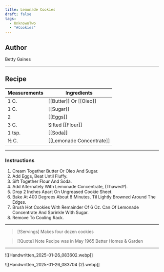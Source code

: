 ```yaml
---
title: Lemonade Cookies
draft: false
tags:
  - UnknownTwo
  - "#Cookies"
---
```

## Author
Betty Gaines
___
## Recipe

| Measurements | Ingredients               |
| :----------- | ------------------------- |
| 1 C.              | [[Butter]] Or [[Oleo]]   |
| 1 C.              | [[Sugar]]                 |
| 2                 | [[Eggs]]                  |
| 3 C.              | Sifted [[Flour]]         |
| 1 tsp.            | [[Soda]]                  |
| ½ C.              | [[Lemonade Concentrate]] |
___
### Instructions
1. Cream Together Butter Or Oleo And Sugar.
2. Add Eggs, Beat Until Fluffy.
3. Sift Together Flour And Soda.
4. Add Alternately With Lemonade Concentrate, (Thawed?).
5. Drop 2 Inches Apart On Ungreased Cookie Sheet.
6. Bake At 400 Degrees About 8 Minutes, Til Lightly Browned Around The Edges.
7. Brush Hot Cookies With Remainder Of 6 Oz. Can Of Lemonade Concentrate And Sprinkle With Sugar.
8. Remove To Cooling Rack.
___

>[!Servings]
>Makes four dozen cookies

>[!Quote] Note
>Recipe was in May 1965 Better Homes & Garden

___
![[Handwritten_2025-01-26_083602.webp]]

![[Handwritten_2025-01-26_083704 (2).webp]]